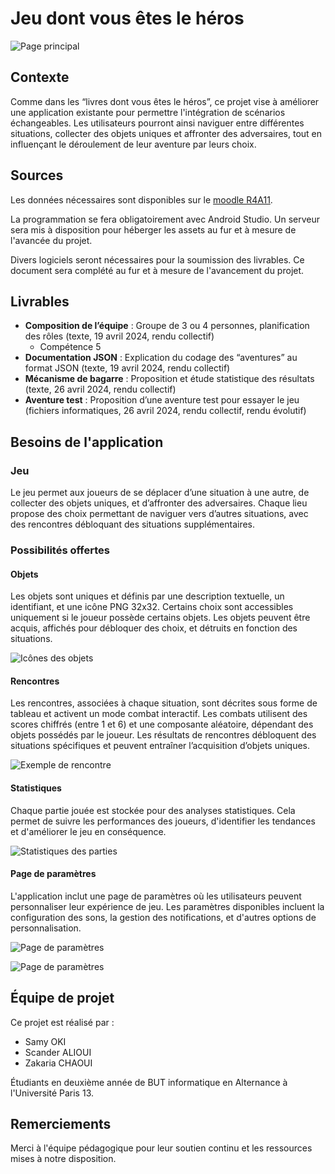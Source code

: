 # Jeu dont vous êtes le héros

![Page principal](images/main.png)

## Contexte
Comme dans les “livres dont vous êtes le héros”, ce projet vise à améliorer une application existante pour permettre l'intégration de scénarios échangeables. Les utilisateurs pourront ainsi naviguer entre différentes situations, collecter des objets uniques et affronter des adversaires, tout en influençant le déroulement de leur aventure par leurs choix.

## Sources
Les données nécessaires sont disponibles sur le [moodle R4A11](https://moodlelms.univ-paris13.fr/course/view.php?id=6724).

La programmation se fera obligatoirement avec Android Studio. Un serveur sera mis à disposition pour héberger les assets au fur et à mesure de l'avancée du projet.

Divers logiciels seront nécessaires pour la soumission des livrables. Ce document sera complété au fur et à mesure de l'avancement du projet.

## Livrables
- **Composition de l’équipe** : Groupe de 3 ou 4 personnes, planification des rôles (texte, 19 avril 2024, rendu collectif)
  - Compétence 5
- **Documentation JSON** : Explication du codage des “aventures” au format JSON (texte, 19 avril 2024, rendu collectif)
- **Mécanisme de bagarre** : Proposition et étude statistique des résultats (texte, 26 avril 2024, rendu collectif)
- **Aventure test** : Proposition d’une aventure test pour essayer le jeu (fichiers informatiques, 26 avril 2024, rendu collectif, rendu évolutif)

## Besoins de l'application
### Jeu
Le jeu permet aux joueurs de se déplacer d’une situation à une autre, de collecter des objets uniques, et d’affronter des adversaires. Chaque lieu propose des choix permettant de naviguer vers d’autres situations, avec des rencontres débloquant des situations supplémentaires.

### Possibilités offertes
#### Objets
Les objets sont uniques et définis par une description textuelle, un identifiant, et une icône PNG 32x32. Certains choix sont accessibles uniquement si le joueur possède certains objets. Les objets peuvent être acquis, affichés pour débloquer des choix, et détruits en fonction des situations.

![Icônes des objets](images/objets.png)

#### Rencontres
Les rencontres, associées à chaque situation, sont décrites sous forme de tableau et activent un mode combat interactif. Les combats utilisent des scores chiffrés (entre 1 et 6) et une composante aléatoire, dépendant des objets possédés par le joueur. Les résultats de rencontres débloquent des situations spécifiques et peuvent entraîner l’acquisition d’objets uniques.

![Exemple de rencontre](images/rencontre.png)

#### Statistiques
Chaque partie jouée est stockée pour des analyses statistiques. Cela permet de suivre les performances des joueurs, d'identifier les tendances et d'améliorer le jeu en conséquence.

![Statistiques des parties](images/statistiques.png)

#### Page de paramètres
L'application inclut une page de paramètres où les utilisateurs peuvent personnaliser leur expérience de jeu. Les paramètres disponibles incluent la configuration des sons, la gestion des notifications, et d'autres options de personnalisation.

![Page de paramètres](images/parametres.png)

![Page de paramètres](images/you_lost.png)

## Équipe de projet
Ce projet est réalisé par :
- Samy OKI
- Scander ALIOUI
- Zakaria CHAOUI

Étudiants en deuxième année de BUT informatique en Alternance à l'Université Paris 13.

## Remerciements
Merci à l'équipe pédagogique pour leur soutien continu et les ressources mises à notre disposition.
